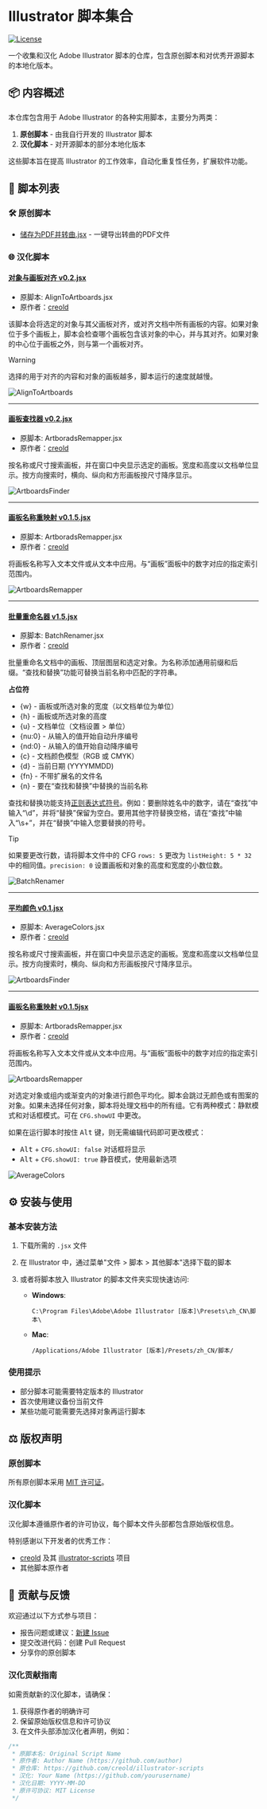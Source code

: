 # Illustrator 脚本集合

[![License](https://img.shields.io/badge/license-MIT-blue.svg)](LICENSE)

一个收集和汉化 Adobe Illustrator 脚本的仓库，包含原创脚本和对优秀开源脚本的本地化版本。

## 📦 内容概述

本仓库包含用于 Adobe Illustrator 的各种实用脚本，主要分为两类：

1. **原创脚本** - 由我自行开发的 Illustrator 脚本
2. **汉化脚本** - 对开源脚本的部分本地化版本

这些脚本旨在提高 Illustrator 的工作效率，自动化重复性任务，扩展软件功能。

## 📜 脚本列表

### 🛠️ 原创脚本
- [储存为PDF并转曲.jsx](/储存为PDF并转曲%20v0.4.jsx) - 一键导出转曲的PDF文件


### 🌐 汉化脚本

#### [对象与画板对齐 v0.2.jsx](/对象与画板对齐%20v0.2.jsx)
  
- 原脚本: AlignToArtboards.jsx
- 原作者：[creold](https://github.com/creold)  


该脚本会将选定的对象与其父画板对齐，或对齐文档中所有画板的内容。如果对象位于多个画板上，脚本会检查哪个画板包含该对象的中心，并与其对齐。如果对象的中心位于画板之外，则与第一个画板对齐。

> [!WARNING]   
> 选择的用于对齐的内容和对象的画板越多，脚本运行的速度就越慢。

![AlignToArtboards](https://i.ibb.co/XFQSmvR/Align-To-Artboards.gif)

---

#### [画板查找器 v0.2.jsx](/画板查找器%20v0.2.jsx)
  
- 原脚本: ArtboradsRemapper.jsx
- 原作者：[creold](https://github.com/creold)  

按名称或尺寸搜索画板，并在窗口中央显示选定的画板。宽度和高度以文档单位显示。按方向搜索时，横向、纵向和方形画板按尺寸降序显示。

![ArtboardsFinder](https://i.ibb.co/VJXKjWQ/artboards-finder.gif)

---

#### [画板名称重映射 v0.1.5.jsx](/画板名称重映射%20v0.1.5.jsx)
  
- 原脚本: ArtboradsRemapper.jsx
- 原作者：[creold](https://github.com/creold)  

将画板名称写入文本文件或从文本中应用。与“画板”面板中的数字对应的指定索引范围内。

![ArtboardsRemapper](https://i.ibb.co/xG8sSNr/Artboards-Remapper.gif)

---

#### [批量重命名器 v1.5.jsx](/批量重命名器%20v1.5.jsx)
  
- 原脚本: BatchRenamer.jsx
- 原作者：[creold](https://github.com/creold)  

批量重命名文档中的画板、顶层图层和选定对象。为名称添加通用前缀和后缀。“查找和替换”功能可替换当前名称中匹配的字符串。

**占位符** 

* {w} - 画板或所选对象的宽度（以文档单位为单位）
* {h} - 画板或所选对象的高度
* {u} - 文档单位（文档设置 > 单位）
* {nu:0} - 从输入的值开始自动升序编号
* {nd:0} - 从输入的值开始自动降序编号
* {c} - 文档颜色模型（RGB 或 CMYK）
* {d} - 当前日期 (YYYYMMDD)
* {fn} - 不带扩展名的文件名
* {n} - 要在“查找和替换”中替换的当前名称

查找和替换功能支持[正则表达式符号](https://cheatography.com/davechild/cheat-sheets/regular-expressions/)。例如：要删除姓名中的数字，请在“查找”中输入“\d”，并将“替换”保留为空白。要用其他字符替换空格，请在“查找”中输入“\s+”，并在“替换”中输入您要替换的符号。

> [!TIP]   
> 如果要更改行数，请将脚本文件中的 CFG `rows: 5` 更改为 `listHeight: 5 * 32` 中的相同值。`precision: 0` 设置画板和对象的高度和宽度的小数位数。

![BatchRenamer](https://i.ibb.co/p2VXbY9/Batch-Renamer.gif)

---

#### [平均颜色 v0.1.jsx](/平均颜色%20v0.1.jsx)
  
- 原脚本: AverageColors.jsx
- 原作者：[creold](https://github.com/creold)  

按名称或尺寸搜索画板，并在窗口中央显示选定的画板。宽度和高度以文档单位显示。按方向搜索时，横向、纵向和方形画板按尺寸降序显示。

![ArtboardsFinder](https://i.ibb.co/VJXKjWQ/artboards-finder.gif)

---

#### [画板名称重映射 v0.1.5jsx](/AlignToArtboards.jsx)
  
- 原脚本: ArtboradsRemapper.jsx
- 原作者：[creold](https://github.com/creold)  

将画板名称写入文本文件或从文本中应用。与“画板”面板中的数字对应的指定索引范围内。

![ArtboardsRemapper](https://i.ibb.co/xG8sSNr/Artboards-Remapper.gif)

对选定对象或组内或渐变内的对象进行颜色平均化。脚本会跳过无颜色或有图案的对象。如果未选择任何对象，脚本将处理文档中的所有组。它有两种模式：静默模式和对话框模式。可在 `CFG.showUI` 中更改。  

如果在运行脚本时按住 <kbd>Alt</kbd> 键，则无需编辑代码即可更改模式：

* <kbd>Alt</kbd> + `CFG.showUI: false` 对话框将显示
* <kbd>Alt</kbd> + `CFG.showUI: true` 静音模式，使用最新选项

![AverageColors](https://i.ibb.co/6bjPmLh/average-colors.gif) 

## ⚙️ 安装与使用

### 基本安装方法
1. 下载所需的 `.jsx` 文件
2. 在 Illustrator 中，通过菜单"文件 > 脚本 > 其他脚本"选择下载的脚本
3. 或者将脚本放入 Illustrator 的脚本文件夹实现快速访问:

   - **Windows**: 
     ```
     C:\Program Files\Adobe\Adobe Illustrator [版本]\Presets\zh_CN\脚本\
     ```
   - **Mac**: 
     ```
     /Applications/Adobe Illustrator [版本]/Presets/zh_CN/脚本/
     ```

### 使用提示
- 部分脚本可能需要特定版本的 Illustrator
- 首次使用建议备份当前文件
- 某些功能可能需要先选择对象再运行脚本

## ⚖️ 版权声明

### 原创脚本
所有原创脚本采用 [MIT 许可证](LICENSE)。

### 汉化脚本
汉化脚本遵循原作者的许可协议，每个脚本文件头部都包含原始版权信息。

特别感谢以下开发者的优秀工作：
- [creold](https://github.com/creold) 及其 [illustrator-scripts](https://github.com/creold/illustrator-scripts) 项目
- 其他脚本原作者

## 🤝 贡献与反馈

欢迎通过以下方式参与项目：

- 报告问题或建议：[新建 Issue](https://github.com/你的用户名/仓库名/issues)
- 提交改进代码：创建 Pull Request
- 分享你的原创脚本

### 汉化贡献指南
如需贡献新的汉化脚本，请确保：
1. 获得原作者的明确许可
2. 保留原始版权信息和许可协议
3. 在文件头部添加汉化者声明，例如：

```js
/**
 * 原脚本名: Original Script Name
 * 原作者: Author Name (https://github.com/author)
 * 原仓库: https://github.com/creold/illustrator-scripts
 * 汉化: Your Name (https://github.com/yourusername)
 * 汉化日期: YYYY-MM-DD
 * 原许可协议: MIT License
 */
